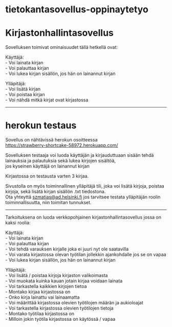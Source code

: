 # tietokantasovellus-oppinaytetyo  
# Kirjastonhallintasovellus  

Sovelluksen toimivat ominaisuudet tällä hetkellä ovat:  

Käyttäjä:  
    - Voi lainata kirjan  
    - Voi palauttaa kirjan  
    - Voi lukea kirjan sisällön, jos hän on lainannut kirjan  

Ylläpitäjä:  
    - Voi lisätä kirjan  
    - Voi poistaa kirjan  
    - Voi nähdä mitkä kirjat ovat kirjastossa  

-----------------------------
# herokun testaus  
Sovellus on nähtävissä herokun osoitteessa  
https://strawberry-shortcake-58972.herokuapp.com/  

Sovelluksen testaaja voi luoda käyttäjän ja kirjauduttuaan sisään tehdä lainauksia ja palautuksia sekä lukea kirjojen sisältöä,  
jos kyseinen käyttäjä on lainannut kirjan  

Kirjastossa on testausta varten 3 kirjaa.  

Sivustolla on myös toiminnallinen ylläpitäjä tili, joka voi lisätä kirjoja, poistaa kirjoja, sekä lisätä kirjan sisällön .txt tiedostona.  
Ota yhteyttä szmatias@ad.helsinki.fi jos tarvitsee testata ylläpitäjän roolin toiminnallisuutta, niin toimitan tunnukset.  

-----------------------------
Tarkoituksena on luoda verkkopohjainen kirjastonhallintasovellus jossa on kaksi roolia:  

Käyttäjä:    
    - Voi lainata kirjan  
    - Voi palauttaa kirjan  
    - Voi tehdä varauksen kirjalle joka ei juuri nyt ole saatavilla  
    - Voi varata kirjastossa olevan työtilan jollekkin ajankohdalle jos se on vapaa  
    - Voi lukea kirjan sisällön, jos hän on lainannut kirjan

Ylläpitäjä:  
    - Voi lisätä / poistaa kirjoja kirjaston valikoimasta  
    - Voi muokata kuinka kauan jotain kirjaa voidaan lainata  
    - Voi tarkastella kaikkien kirjojen tietoa  
        - Montako kirjaa kirjastossa on  
        - Onko kirja lainattu vai lainaamatta  
    - Voi määrittää kirjastossa olevien työtilojen määrän ja aukioloajat  
    - Voi tarkastella kirjastossa olevien työtilojen tietoja  
        - Montako työtilaa kirjastossa on  
        - Milloin jokin työtila kirjastossa on käytössä / vapaa  


